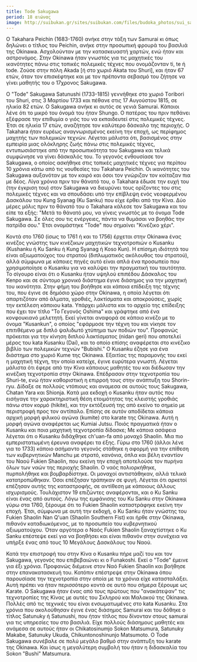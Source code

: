 ```yaml
---
title: Tode Sakugawa
period: 18 αιώνας
image: http://suibukan.gr/sites/suibukan.com/files/budoka_photos/sui_sakugawa.jpg?1280633046
---
```


Ο Takahara Peichin (1683-1760) ανήκε στην τάξη των Samurai κι όπως δηλώνει ο τίτλος του Peichin, ανήκε στην προσωπική φρουρά του βασιλιά της Okinawa. Aσχολούνταν με την κατασκευαστή χαρτών, ενώ ήταν και αστρονόμος. Στην Okinawa ήταν γνωστός για τις μαχητικές του ικανότητες πάνω στις τοπικές πολεμικές τέχνες που ονομάζονταν ti, te ή tode. Ζούσε στην πόλη Akada [ή στο χωριό Akata του Shuri], και ήταν 67 ετών, όταν τον επισκέφτηκε και με τον πρέποντα σεβασμό του ζήτησε να γίνει μαθητής του ο 17χρονος Sakugawa.

O "Tode" Sakugawa Satunushi (1733-1815) γεννήθηκε στο χωριό Τoribori του Shuri, στις 3 Μαρτίου 1733 και πέθανε στις 17 Αυγούστου 1815, σε ηλικία 82 ετών. Ο Sakugawa ανήκε κι αυτός σε γενιά Samurai. Κάποιοι λένε ότι το μικρό του όνομά του ήταν Shungo. Ο πατέρας του πριν πεθάνει εξέφρασε την επιθυμία ο γιός του να εκπαιδευτεί στις πολεμικές τέχνες. Έτσι σε ηλικία 17 ετών, αναζήτησε τον καλύτερο δάσκαλο της περιοχής. Ο Takahara ήταν ευρέως αναγνωρισμένος εκείνη την εποχή, ως περίφημος μαχητής των πολεμικών τεχνών. Λέγεται μάλιστα ότι, βασισμένος στην εμπειρία μιας ολόκληρης ζωής πάνω στις πολεμικές τέχνες, εντυπωσιάστηκε από την προσωπικότητα του Sakugawa και τελικά συμφώνησε να γίνει δάσκαλός του. Το γεγονός ενθουσίασε τον Sakugawa, o οποίος ασκήθηκε στις τοπικές μαχητικές τέχνες για περίπου 10 χρόνια κάτω από τις νουθεσίες του Τakahara Peichin. Οι ικανότητες του Sakugawa αυξανόταν με τον καιρό και όσοι τον γνώριζαν τον κοίταζαν πια με δέος. Λίγα χρόνια πριν τον θάνατό του, ο Takahara έδωσε την ευχή του (την έγκριση του) στον Sakugawa να διευρύνει τους ορίζοντες του στις πολεμικές τέχνες και να σπουδάσει υπό την επίβλεψη ενός νεοφερμένου Δασκάλου του Kung Syanag (Ku Sanku) που είχε έρθει από την Κίνα. Δύο μέρες μόλις πριν το θάνατό του ο Takahara κάλεσε τον Sakugawa και του είπε τα εξής: "Μετά το θάνατό μου, να γίνεις γνωστός με το όνομα Tode Sakugawa. Σε όλες σου τις ενέργειες, πάντα να θυμάσαι να βοηθάς την πατρίδα σου." Έτσι ονομάστηκε "Τοde" που σημαίνει "Κινέζικο χέρι".

Κοντά στο 1760 (ίσως το 1761 ή και το 1756) έρχεται στην Okinawa ένας κινέζος γνώστης των κινέζικων μαχητικών τεχνοτροπιών ο Kusanku (Kushanku ή Ku Sanku ή Kung Syanag ή Koso Kun). Η επίσημη ιδιότητά του είναι αξιωματούχος του στρατού (διπλωματικός ακόλουθος του στρατού), αλλά σύμφωνα με κάποιες πηγές αυτό είναι απλά ένα προσωπείο που χρησιμοποίησε ο Kusanku για να καλύψει την πραγματική του ταυτότητα. Το σίγουρο είναι ότι ο Κusanku ήταν υψηλού επιπέδου Δάσκαλος του Kenpo και σε σύντομο χρονικό διάστημα έγινε διάσημος για την μαχητική του ικανότητα. Στην φήμη του βοήθησε και κάποια επίδειξη της τέχνης του, που έγινε σε δημόσιο χώρο στην Οkinawa, η οποία λέγεται ότι απαρτιζόταν από άλματα, γροθιές, λακτίσματα και αποκρούσεις, χωρίς την εκτέλεση κάποιου kata. Υπάρχει μάλιστα και το αρχείο της επίδειξης που έχει τον τίτλο "Το Γεγονός Oshima" και γράφτηκε από ένα κονφουκιανό μελετητή. Εκεί γίνεται αναφορά σε κάποιο κινέζο με το όνομα "Kusankun", o οποίος "εφάρμοσε την τέχνη του και νίκησε τον επιτιθέμενο με διπλό ψαλιδωτό χτύπημα των ποδιών του". Προφανώς πρόκειται για την κίνηση διπλού λακτίσματος (nidan geri) που αποτελεί μέρος του kata Kusanku (Dai), και το οποίο επίσης αναφέρεται στο κινέζικο βιβλίο των πολεμικών τεχνών "Bubishi."
O Kusanku έζησε για ένα διάστημα στο χωριό Kume της Okinawa. Εξαιτίας της παραμονής του εκεί η μαχητική τέχνη, την οποία κατείχε, έγινε ευρύτερα γνωστή. Λέγεται μάλιστα ότι έφερε από την Κίνα κάποιους μαθητές του και διέδωσαν την κινέζικη τεχνοτροπία στην Okinawa. Επέδρασαν στην τεχνοτροπία του Shuri-te, ενώ ήταν καθοριστική η επιρροή τους στην ανάπτυξη του Shorin-ryu. Δίδαξε σε πολλούς ντόπιους και αναμεσα σε αυτούς τους Sakugawa, Chatan Yara και Shionja. Κατά μια εκδοχή o Kusanku ήταν αυτός που εισήγαγε την χαρακτηριστική θέση ετοιμότητας της κλειστής γροθιάς πάνω στον κορμό (hikite), και την εκτόξευσή της από εκείνο το σημείο με περιστροφή προς τον αντίπαλο. Επίσης σε αυτόν αποδίδεται κάποια αρχική μορφή φιλικού αγώνα (kumite) στο karate της Okinawa. Αυτή η μορφή αγώνα αναφέρεται ως Kumiai Jutsu.
Ποιός πραγματικά ήταν ο Kusanku και ποια μαχητική τεχνοτροπία δίδασκε; Mε κάποια ασάφεια λέγεται ότι ο Kusanku διδάχθηκε ch'uan-fa από μοναχό Shaolin. Μια πιο εμπεριστατωμένη έρευνα αναφέρει τα έξης. Γύρω στο 1760 (άλλοι λένε για το 1733) κάποιο ασήμαντο γεγονός στάθηκε η αφορμή για την επίθεση των κυβερνητικών Manchu με στρατό, κανόνια, όπλα και βέλη εναντίον του Ναoύ Fukien Shaolin, που εκείνη την εποχή αποτελούσε τον πυρήνα όλων των ναών της περιοχής Shaolin. Ο ναός πολιορκήθηκε, πυρπολήθηκε και βομβαρδίστηκε. Οι μοναχοί αντιστάθηκαν, αλλά τελικά κατατροπώθηκαν. Όσοι επέζησαν τράπηκαν σε φυγή. Λέγεται ότι αρκετοί επέζησαν αυτής της καταστροφής, σε αντίθεση με κάποιους άλλους ισχυρισμούς. Τουλάχιστον 19 επιζώντες αναφέρονται, και ο Ku Sanku είναι ένας από αυτούς. Λόγω της εμφάνισης του Κu Sanku στην Okinawa γύρω στα 1760, ξέρουμε ότι το Fukien Shaolin καταστράφηκε εκείνη την εποχή. Έτσι, σύμφωνα με αυτή την εκδοχή, ο Ku Sanku ήταν γνώστης του Fukien Shaolin Nan Q'uan (Shaolin Southern Fist) και ήρθε στην Οkinawa, πιθανόν καταδιωκόμενος, με το προσωπείο του κυβερνητικού αξιωματούχου. Όταν αργότερα ο Ναός Fukien Shaolin ξαναχτίστηκε ο Ku Sanku επέστεψε εκεί για να βοηθήσει και είναι πιθανόν στην συνέχεια να υπήρξε ένας από τους 10 Μεγάλους Δασκάλους του Ναού.

Κατά την επιστροφή του στην Κίνα ο Kusanku πήρε μαζί του και τον Sakugawa, γεγονός που επιβεβαιώνει κι ο Funakoshi. Εκεί ο "Τode" έμεινε για έξι χρόνια. Προφανώς διέμεινε στον Ναό Fukien Shaolin και βοήθησε στην επανακατασκευή του. Κατόπιν επέστρεψε στην Okinawa όπου παρουσίασε την τεχνοτροπία στην οποία με τα χρόνια είχε κατασταλάξει. Αυτή πρέπει να ήταν περισσότερο κοντά σε αυτό που σήμερα ξέρουμε ως Karate. Ο Sakugawa ήταν ένας από τους πρώτους που "ανακάτεψαν" τις τεχνοτροπίες της Κίνας με αυτές του Σκληρού και Μαλακού της Okinawa. Πολλές από τις τεχνικές του είναι ενσωματωμένες στο kata Kusanku. Στα χρόνια που ακολούθησαν έγινε ένας διάσημος Samurai και του δόθηκε ο τίτλος Satunuky ή Satunushi, που ήταν τίτλος που δίνονταν στους samurai για τις υπηρεσίες του στο βασιλιά. Είχε πολλούς διάσημους μαθητές και ανάμεσα σε αυτούς ήταν οι Chikatosinumjo Sokon Matsumura, Satunuky Makabe, Satunuky Ukuda, Chikuntonoshinunjo Matsumoto. O Tode Sakugawa συνέβαλε σε πολύ μεγάλο βαθμό στην ανάπτυξη του karate της Okinawa. Και ίσως η μεγαλύτερη συμβολή του ήταν η διδασκαλία του Sokon "Bushi" Matsumura.